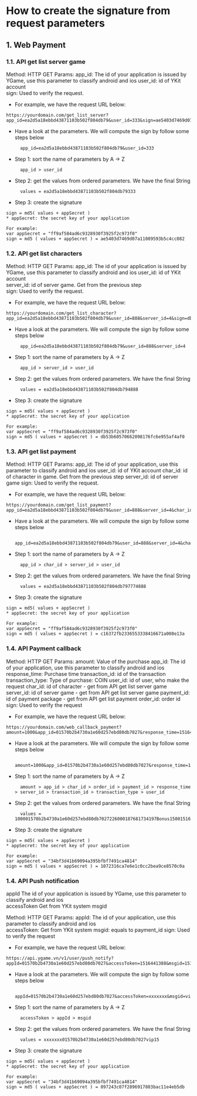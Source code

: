# How to create the signature from request parameters

## 1. Web Payment
### 1.1. API get list server game
Method: HTTP GET
Params:
app_id: The id of your application is issued by YGame, use this parameter to classify android and ios
user_id: id of YKit account  
sign: Used to verify the request.

- For example, we have the request URL below:
```
https://yourdomain.com/get_list_server?app_id=ea2d5a18ebbd43871103b502f804db79&user_id=333&sign=ae5403d7469d07a11089593b5c4cc082
```
- Have a look at the parameters. We will compute the sign by follow some steps below

		app_id=ea2d5a18ebbd43871103b502f804db79&user_id=333

- Step 1: sort the name of parameters by A → Z

		app_id > user_id

- Step 2: get the values from ordered parameters. We have the final String

		values = ea2d5a18ebbd43871103b502f804db79333

- Step 3: create the signature

```
sign = md5( values + appSecret )
* appSecret: the secret key of your application

For example:
var appSecret = "ff9af584ad6c9328930f3925f2c973f0"
sign = md5 ( values + appSecret ) = ae5403d7469d07a11089593b5c4cc082
```
### 1.2. API get list characters
Method: HTTP GET
Params:
app_id: The id of your application is issued by YGame, use this parameter to classify android and ios
user_id: id of YKit account  
server_id: id of server game. Get from the previous step  
sign: Used to verify the request.

- For example, we have the request URL below:
```
https://yourdomain.com/get_list_character?app_id=ea2d5a18ebbd43871103b502f804db79&user_id=888&server_id=4&sign=db53b60570662098176fc6e955af4af0
```
- Have a look at the parameters. We will compute the sign by follow some steps below

		app_id=ea2d5a18ebbd43871103b502f804db79&user_id=888&server_id=4

- Step 1: sort the name of parameters by A → Z

		app_id > server_id > user_id

- Step 2: get the values from ordered parameters. We have the final String

		values = ea2d5a18ebbd43871103b502f804db794888

- Step 3: create the signature

```
sign = md5( values + appSecret )
* appSecret: the secret key of your application

For example:
var appSecret = "ff9af584ad6c9328930f3925f2c973f0"
sign = md5 ( values + appSecret ) = db53b60570662098176fc6e955af4af0
```

### 1.3. API get list payment
Method: HTTP GET
Params:
app_id: The id of your application, use this parameter to classify android and ios
user_id: id of YKit account
char_id: id of character in game. Get from the previous step
server_id: id of server game
sign: Used to verify the request.

- For example, we have the request URL below:
```
https://yourdomain.com/get_list_payment?app_id=ea2d5a18ebbd43871103b502f804db79&user_id=888&server_id=4&char_id=777&sign=c16372fb2336553338416671a008e13a
```
- Have a look at the parameters. We will compute the sign by follow some steps below

		app_id=ea2d5a18ebbd43871103b502f804db79&user_id=888&server_id=4&char_id=777

- Step 1: sort the name of parameters by A → Z

		app_id > char_id > server_id > user_id

- Step 2: get the values from ordered parameters. We have the final String

		values = ea2d5a18ebbd43871103b502f804db797774888

- Step 3: create the signature

```
sign = md5( values + appSecret )
* appSecret: the secret key of your application

For example:
var appSecret = "ff9af584ad6c9328930f3925f2c973f0"
sign = md5 ( values + appSecret ) = c16372fb2336553338416671a008e13a
```
### 1.4. API Payment callback
Method: HTTP GET
Params:
amount:	Value of the purchase
app_id:	The id of your application, use this parameter to classify android and ios     
response_time: Purchase time
transaction_id:	id of the transaction
transaction_type: Type of purchase: COIN
user_id: id of user, who make the request
char_id: id of character - get from API get list server game
server_id: id of server game - get from API get list server game
payment_id: id of payment package - get from API get list payment
order_id: order id
sign: Used to verify the request

- For example, we have the request URL below:
```
https://yourdomain.com/web_callback_payment?amount=1000&app_id=01570b2b4730a1e60d257ebd80db7027&response_time=1516441388&transaction_id=1516441388394co&transaction_type=COIN&user_id=113&char_id=2260001&server_id=1&payment_id=Bonus1500&order_id=87681734197&sign=1072316ca7e6e1c0cc2bea9ce8570c0a

```
- Have a look at the parameters. We will compute the sign by follow some steps below

		amount=1000&app_id=01570b2b4730a1e60d257ebd80db7027&response_time=1516441388&transaction_id=1516441388394co&transaction_type=COIN&user_id=113&char_id=2260001&server_id=1&payment_id=Bonus1500&order_id=87681734197

- Step 1: sort the name of parameters by A → Z

		amount > app_id > char_id > order_id > payment_id > response_time > server_id > transaction_id > transaction_type > user_id

- Step 2: get the values from ordered parameters. We have the final String

		values = 100001570b2b4730a1e60d257ebd80db7027226000187681734197Bonus1500151644138811516441388394coCOIN113

- Step 3: create the signature

```
sign = md5( values + appSecret )
* appSecret: the secret key of your application

For example:
var appSecret = "34bf3d41b69094a395bfbf7491ca4814"
sign = md5 ( values + appSecret ) = 1072316ca7e6e1c0cc2bea9ce8570c0a
```

### 1.4. API Push notification

appId     	The id of your application is issued by YGame, use this parameter to classify android and ios     
accessToken	Get from YKit system
msgid

Method: HTTP GET
Params:
appId:	The id of your application, use this parameter to classify android and ios     
accessToken:	Get from YKit system
msgid: equals to payment_id
sign: Used to verify the request

- For example, we have the request URL below:
```
https://api.ygame.vn/v1/user/push_notify?appId=01570b2b4730a1e60d257ebd80db7027&accessToken=1516441388&msgid=1516441388&sign=897243c07f2896917803bac11e4eb5db

```
- Have a look at the parameters. We will compute the sign by follow some steps below

		appId=01570b2b4730a1e60d257ebd80db7027&accessToken=xxxxxxx&msgid=vip15

- Step 1: sort the name of parameters by A → Z

		accessToken > appId > msgid

- Step 2: get the values from ordered parameters. We have the final String

		values = xxxxxxx01570b2b4730a1e60d257ebd80db7027vip15

- Step 3: create the signature

```
sign = md5( values + appSecret )
* appSecret: the secret key of your application

For example:
var appSecret = "34bf3d41b69094a395bfbf7491ca4814"
sign = md5 ( values + appSecret ) = 897243c07f2896917803bac11e4eb5db
```

